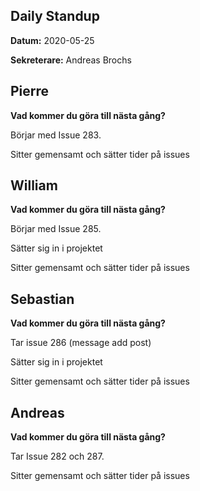 ## **Daily Standup**

**Datum:** 2020-05-25

**Sekreterare:** Andreas Brochs



## **Pierre**

**Vad kommer du göra till nästa gång?**

Börjar med Issue 283.

Sitter gemensamt och sätter tider på issues



## **William**

**Vad kommer du göra till nästa gång?**

Börjar med Issue 285.

Sätter sig in i projektet

Sitter gemensamt och sätter tider på issues



## **Sebastian**

**Vad kommer du göra till nästa gång?**

Tar issue 286 (message add post)

Sätter sig in i projektet

Sitter gemensamt och sätter tider på issues



## **Andreas**

**Vad kommer du göra till nästa gång?**

Tar Issue 282 och 287. 

Sitter gemensamt och sätter tider på issues

